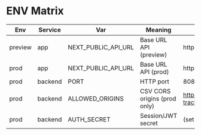 # ENV Matrix

| Env     | Service | Var                 | Meaning                         | Example |
|---------|---------|---------------------|---------------------------------|---------|
| preview | app     | NEXT_PUBLIC_API_URL | Base URL API (preview)          | https://...railway.app |
| prod    | app     | NEXT_PUBLIC_API_URL | Base URL API (prod)             | https://...railway.app |
| prod    | backend | PORT                | HTTP port                       | 8080    |
| prod    | backend | ALLOWED_ORIGINS     | CSV CORS origins (prod only)    | https://drivers.g-track.eu,https://*.vercel.app |
| prod    | backend | AUTH_SECRET         | Session/JWT secret              | (set in Railway) |
